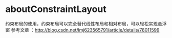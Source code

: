 # aboutConstraintLayout
约束布局的使用，约束布局可以完全替代线性布局和相对布局，可以轻松实现悬浮窗
参考文章 ：http://blog.csdn.net/lmj623565791/article/details/78011599
